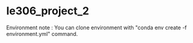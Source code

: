 # Ie306_project_2

Environment note : You can clone environment with "conda env create -f environment.yml" command.
